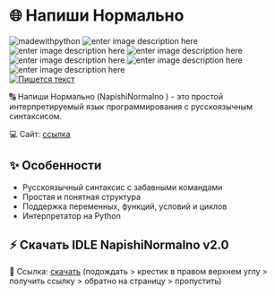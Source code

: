 # 🌐 Напиши Нормально 

![madewithpython](http://ForTheBadge.com/images/badges/made-with-python.svg) ![enter image description here](http://ForTheBadge.com/images/badges/built-with-love.svg) ![enter image description here](https://img.shields.io/github/license/RATcraftGames/nn.svg)
 ![enter image description here](https://img.shields.io/github/stars/RATcraftGames/nn.svg)  ![enter image description here](https://img.shields.io/github/watchers/RATcraftGames/nn.svg) ![enter image description here](https://img.shields.io/github/issues-closed/RATcraftGames/nn.svg) ![enter image description here](https://img.shields.io/github/issues-pr-closed/RATcraftGames/nn.svg)  
 [![Пишется текст](https://readme-typing-svg.demolab.com?font=Fira+Code&pause=1000&width=435&lines=dev%3A+RATcraft)](https://git.io/typing-svg)

🔠 Напиши Нормально (NapishiNormalno ) - это простой интерпретируемый язык программирования с русскоязычным синтаксисом.

💻 Сайт: [ссылка](https://ratcraftgames.github.io/nn/)

## ✨ Особенности


- Русскоязычный синтаксис с забавными командами
- Простая и понятная структура
- Поддержка переменных, функций, условий и циклов
- Интерпретатор на Python

## ⚡️ Скачать IDLE NapishiNormalno v2.0

🔗 Ссылка: [скачать](https://go.linkify.ru/21Wh) (подождать > крестик в правом верхнем углу > получить ссылку > обратно на страницу > пропустить)
